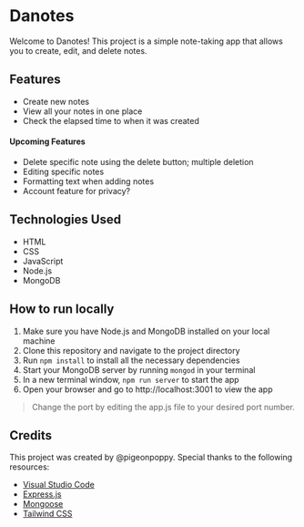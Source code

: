# **Danotes**
Welcome to Danotes! This project is a simple note-taking app that allows you to create, edit, and delete notes.

## **Features**
+ Create new notes
+ View all your notes in one place
+ Check the elapsed time to when it was created

#### **Upcoming Features**
+ Delete specific note using the delete button; multiple deletion
+ Editing specific notes
+ Formatting text when adding notes
+ Account feature for privacy?

## **Technologies Used**
+ HTML
+ CSS
+ JavaScript
+ Node.js
+ MongoDB

## **How to run locally**
1. Make sure you have Node.js and MongoDB installed on your local machine
2. Clone this repository and navigate to the project directory
3. Run ``` npm install ``` to install all the necessary dependencies
4. Start your MongoDB server by running ``` mongod ``` in your terminal
5. In a new terminal window, ``` npm run server ``` to start the app
6. Open your browser and go to http://localhost:3001 to view the app

> Change the port by editing the app.js file to your desired port number.

## **Credits**
This project was created by @pigeonpoppy. Special thanks to the following resources:
+ [Visual Studio Code](https://code.visualstudio.com/)
+ [Express.js](https://expressjs.com/)
+ [Mongoose](https://mongoosejs.com/)
+ [Tailwind CSS](https://mongoosejs.com/)
